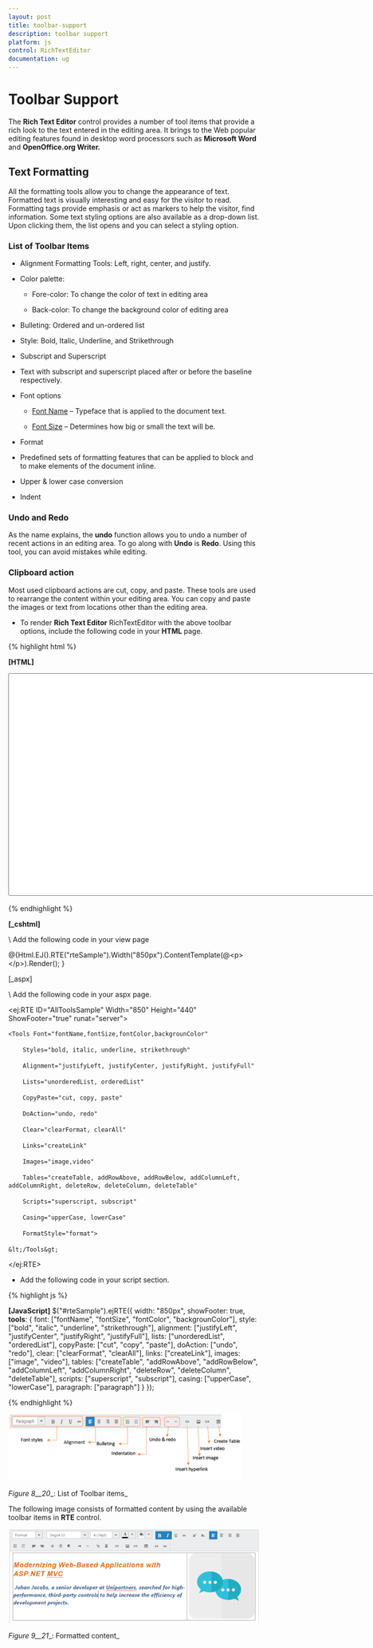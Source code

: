 ```yaml
---
layout: post
title: toolbar-support
description: toolbar support
platform: js
control: RichTextEditor
documentation: ug
---
```


# Toolbar Support

The **Rich Text Editor** control provides a number of tool items that provide a rich look to the text entered in the editing area. It brings to the Web popular editing features found in desktop word processors such as **Microsoft Word** and **OpenOffice.org Writer.**

## Text Formatting 

All the formatting tools allow you to change the appearance of text. Formatted text is visually interesting and easy for the visitor to read. Formatting tags provide emphasis or act as markers to help the visitor, find information. Some text styling options are also available as a drop-down list. Upon clicking them, the list opens and you can select a styling option.

###   List of Toolbar Items

* Alignment Formatting Tools: Left, right, center, and justify.

* Color palette: 

  * Fore-color: To change the color of text in editing area

  * Back-color: To change the background color of editing area

* Bulleting: Ordered and un-ordered list

* Style: Bold, Italic, Underline, and Strikethrough

* Subscript and Superscript 

* Text with subscript and superscript placed after or before the baseline respectively.

* Font options

  * [Font Name](http://docs.cksource.com/CKEditor_3.x/Users_Guide/Styling/Font) – Typeface that is applied to the document text.

  * [Font Size](http://docs.cksource.com/CKEditor_3.x/Users_Guide/Styling/Size) – Determines how big or small the text will be.

* Format

* Predefined sets of formatting features that can be applied to block and to make elements of the document inline.

* Upper & lower case conversion

* Indent

### Undo and Redo

As the name explains, the **undo** function allows you to undo a number of recent actions in an editing area. To go along with **Undo** is **Redo**. Using this tool, you can avoid mistakes while editing.

### Clipboard action

Most used clipboard actions are cut, copy, and paste. These tools are used to rearrange the content within your editing area. You can copy and paste the images or text from locations other than the editing area.

* To render **Rich Text Editor** RichTextEditor with the above toolbar options, include the following code in your **HTML** page.



{% highlight html %}

**[HTML]**
    <div>
        <textarea id="rteSample" rows="10" cols="30" style="width: 740px; height: 440px">
        </textarea>
    </div>


{% endhighlight %}



**[_cshtml]**

\\ Add the following code in your view page

@{Html.EJ().RTE("rteSample").Width("850px").ContentTemplate(@&lt;p&gt;&lt;/p&gt;).Render(); }





[_aspx]

\\ Add the following code in your aspx page.

&lt;ej:RTE ID="AllToolsSample" Width="850" Height="440" ShowFooter="true" runat="server"&gt;

    <Tools Font="fontName,fontSize,fontColor,backgrounColor"

        Styles="bold, italic, underline, strikethrough"

        Alignment="justifyLeft, justifyCenter, justifyRight, justifyFull"

        Lists="unorderedList, orderedList"

        CopyPaste="cut, copy, paste"

        DoAction="undo, redo"

        Clear="clearFormat, clearAll"

        Links="createLink"

        Images="image,video"

        Tables="createTable, addRowAbove, addRowBelow, addColumnLeft, addColumnRight, deleteRow, deleteColumn, deleteTable"

        Scripts="superscript, subscript"

        Casing="upperCase, lowerCase"

        FormatStyle="format">

    &lt;/Tools&gt;

&lt;/ej:RTE&gt;



* Add the following code in your script section.



{% highlight js %}

**[JavaScript]**
            $("#rteSample").ejRTE({
                width: "850px",
                showFooter: true,
**tools**: {
                    font: ["fontName", "fontSize", "fontColor", "backgrounColor"],
                    style: ["bold", "italic", "underline", "strikethrough"],
                    alignment: ["justifyLeft", "justifyCenter", "justifyRight", "justifyFull"],
                    lists: ["unorderedList", "orderedList"],
                    copyPaste: ["cut", "copy", "paste"],
                    doAction: ["undo", "redo"],
                    clear: ["clearFormat", "clearAll"],
                    links: ["createLink"],
                    images: ["image", "video"],
                    tables: ["createTable", "addRowAbove", "addRowBelow", "addColumnLeft", "addColumnRight", "deleteRow", "deleteColumn", "deleteTable"],
                    scripts: ["superscript", "subscript"],
                    casing: ["upperCase", "lowerCase"],
                    paragraph: ["paragraph"]
                }
            });


{% endhighlight %}





![](toolbar-support_images\toolbar-support_img1.png)

_Figure_ _8__20__: List of Toolbar items_

The following image consists of formatted content by using the available toolbar items in **RTE** control.



![](toolbar-support_images\toolbar-support_img2.png)

_Figure_ _9__21__: Formatted content_

